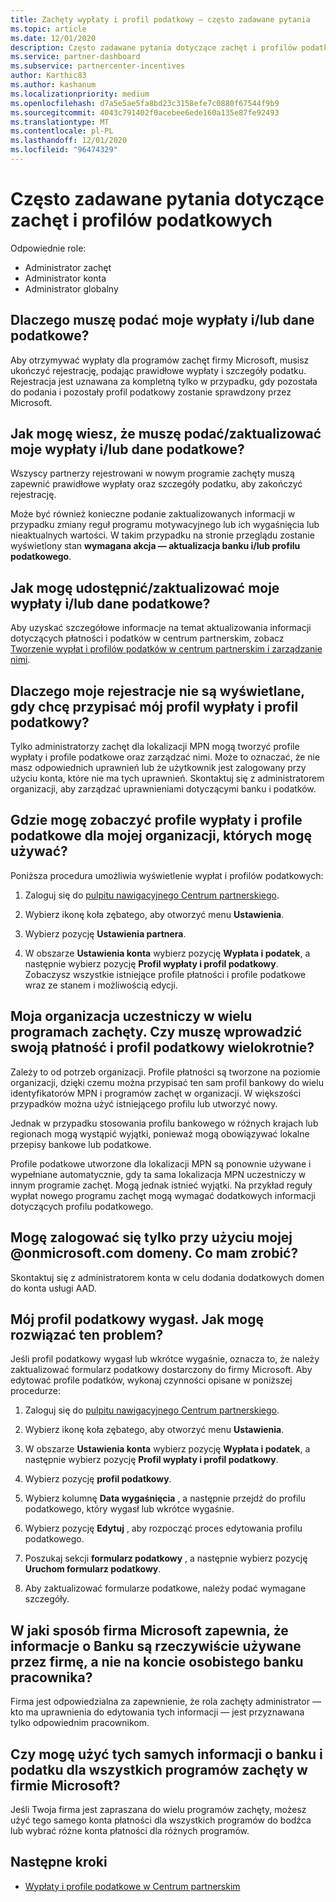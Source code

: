 ```yaml
---
title: Zachęty wypłaty i profil podatkowy — często zadawane pytania
ms.topic: article
ms.date: 12/01/2020
description: Często zadawane pytania dotyczące zachęt i profilów podatkowych. Pytania zawierają informacje o tym, dlaczego nie można zobaczyć wypłat i profilów podatkowych i co należy zrobić.
ms.service: partner-dashboard
ms.subservice: partnercenter-incentives
author: Karthic83
ms.author: kashanum
ms.localizationpriority: medium
ms.openlocfilehash: d7a5e5ae5fa8bd23c3158efe7c0880f67544f9b9
ms.sourcegitcommit: 4043c791402f0acebee6ede160a135e87fe92493
ms.translationtype: MT
ms.contentlocale: pl-PL
ms.lasthandoff: 12/01/2020
ms.locfileid: "96474329"
---
```

# <a name="frequently-asked-questions-regarding-incentives-payout-and-tax-profiles"></a>Często zadawane pytania dotyczące zachęt i profilów podatkowych

Odpowiednie role:

- Administrator zachęt
- Administrator konta
- Administrator globalny

## <a name="why-do-i-need-to-provide-my-payout-andor-tax-details"></a>Dlaczego muszę podać moje wypłaty i/lub dane podatkowe?

Aby otrzymywać wypłaty dla programów zachęt firmy Microsoft, musisz ukończyć rejestrację, podając prawidłowe wypłaty i szczegóły podatku. Rejestracja jest uznawana za kompletną tylko w przypadku, gdy pozostała do podania i pozostały profil podatkowy zostanie sprawdzony przez Microsoft.

## <a name="how-do-i-know-that-i-need-to-provideupdate-my-payout-andor-tax-details"></a>Jak mogę wiesz, że muszę podać/zaktualizować moje wypłaty i/lub dane podatkowe?

Wszyscy partnerzy rejestrowani w nowym programie zachęty muszą zapewnić prawidłowe wypłaty oraz szczegóły podatku, aby zakończyć rejestrację.

Może być również konieczne podanie zaktualizowanych informacji w przypadku zmiany reguł programu motywacyjnego lub ich wygaśnięcia lub nieaktualnych wartości. W takim przypadku na stronie przeglądu zostanie wyświetlony stan **wymagana akcja — aktualizacja banku i/lub profilu podatkowego**.

## <a name="how-do-i-provide-update-my-payout-and-or-tax-details"></a>Jak mogę udostępnić/zaktualizować moje wypłaty i/lub dane podatkowe?

Aby uzyskać szczegółowe informacje na temat aktualizowania informacji dotyczących płatności i podatków w centrum partnerskim, zobacz [Tworzenie wypłat i profilów podatków w centrum partnerskim i zarządzanie nimi](./incentives-create-and-manage-your-payout-and-tax-profiles.md).

## <a name="why-dont-i-see-my-enrollments-when-i-go-to-assign-my-payout-and-tax-profile"></a>Dlaczego moje rejestracje nie są wyświetlane, gdy chcę przypisać mój profil wypłaty i profil podatkowy?

Tylko administratorzy zachęt dla lokalizacji MPN mogą tworzyć profile wypłaty i profile podatkowe oraz zarządzać nimi. Może to oznaczać, że nie masz odpowiednich uprawnień lub że użytkownik jest zalogowany przy użyciu konta, które nie ma tych uprawnień. Skontaktuj się z administratorem organizacji, aby zarządzać uprawnieniami dotyczącymi banku i podatków.

## <a name="where-can-i-see-the-payout-and-tax-profiles-for-my-organization-that-i-can-use"></a>Gdzie mogę zobaczyć profile wypłaty i profile podatkowe dla mojej organizacji, których mogę używać?

Poniższa procedura umożliwia wyświetlenie wypłat i profilów podatkowych:

1. Zaloguj się do [pulpitu nawigacyjnego Centrum partnerskiego](https://partner.microsoft.com/dashboard).

2. Wybierz ikonę koła zębatego, aby otworzyć menu **Ustawienia**.

3. Wybierz pozycję **Ustawienia partnera**.

4. W obszarze **Ustawienia konta** wybierz pozycję **Wypłata i podatek**, a następnie wybierz pozycję **Profil wypłaty i profil podatkowy**. Zobaczysz wszystkie istniejące profile płatności i profile podatkowe wraz ze stanem i możliwością edycji.

## <a name="my-organization-is-participating-in-multiple-incentive-programs-do-i-need-to-provide-my-payment-and-tax-profile-multiple-times"></a>Moja organizacja uczestniczy w wielu programach zachęty. Czy muszę wprowadzić swoją płatność i profil podatkowy wielokrotnie?

Zależy to od potrzeb organizacji. Profile płatności są tworzone na poziomie organizacji, dzięki czemu można przypisać ten sam profil bankowy do wielu identyfikatorów MPN i programów zachęt w organizacji. W większości przypadków można użyć istniejącego profilu lub utworzyć nowy.

Jednak w przypadku stosowania profilu bankowego w różnych krajach lub regionach mogą wystąpić wyjątki, ponieważ mogą obowiązywać lokalne przepisy bankowe lub podatkowe.

Profile podatkowe utworzone dla lokalizacji MPN są ponownie używane i wypełniane automatycznie, gdy ta sama lokalizacja MPN uczestniczy w innym programie zachęt. Mogą jednak istnieć wyjątki. Na przykład reguły wypłat nowego programu zachęt mogą wymagać dodatkowych informacji dotyczących profilu podatkowego.  

## <a name="im-only-able-to-sign-in-with-my-onmicrosoftcom-domain-what-should-i-do"></a>Mogę zalogować się tylko przy użyciu mojej @onmicrosoft.com domeny. Co mam zrobić?

Skontaktuj się z administratorem konta w celu dodania dodatkowych domen do konta usługi AAD.

## <a name="my-tax-profile-has-expired-how-do-i-fix-this"></a>Mój profil podatkowy wygasł. Jak mogę rozwiązać ten problem?

Jeśli profil podatkowy wygasł lub wkrótce wygaśnie, oznacza to, że należy zaktualizować formularz podatkowy dostarczony do firmy Microsoft. Aby edytować profile podatków, wykonaj czynności opisane w poniższej procedurze:

1. Zaloguj się do [pulpitu nawigacyjnego Centrum partnerskiego](https://partner.microsoft.com/dashboard/).

2. Wybierz ikonę koła zębatego, aby otworzyć menu **Ustawienia**.

3. W obszarze **Ustawienia konta** wybierz pozycję **Wypłata i podatek**, a następnie wybierz pozycję **Profil wypłaty i profil podatkowy**.

4. Wybierz pozycję **profil podatkowy**.

5. Wybierz kolumnę **Data wygaśnięcia** , a następnie przejdź do profilu podatkowego, który wygasł lub wkrótce wygaśnie.

6. Wybierz pozycję **Edytuj** , aby rozpocząć proces edytowania profilu podatkowego.

7. Poszukaj sekcji **formularz podatkowy** , a następnie wybierz pozycję **Uruchom formularz podatkowy**.

8. Aby zaktualizować formularze podatkowe, należy podać wymagane szczegóły.

## <a name="how-does-microsoft-ensure-that-the-bank-information-is-indeed-that-of-the-company-and-not-a-personal-bank-account-for-an-employee"></a>W jaki sposób firma Microsoft zapewnia, że informacje o Banku są rzeczywiście używane przez firmę, a nie na koncie osobistego banku pracownika?

Firma jest odpowiedzialna za zapewnienie, że rola zachęty administrator — kto ma uprawnienia do edytowania tych informacji — jest przyznawana tylko odpowiednim pracownikom.

## <a name="can-i-use-the-same-bank-and-tax-details-for-all-incentive-programs-at-microsoft"></a>Czy mogę użyć tych samych informacji o banku i podatku dla wszystkich programów zachęty w firmie Microsoft?

Jeśli Twoja firma jest zapraszana do wielu programów zachęty, możesz użyć tego samego konta płatności dla wszystkich programów do bodźca lub wybrać różne konta płatności dla różnych programów.

## <a name="next-steps"></a>Następne kroki

- [Wypłaty i profile podatkowe w Centrum partnerskim](incentives-create-and-manage-your-payout-and-tax-profiles.md)